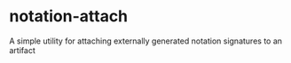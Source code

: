 # notation-attach
A simple utility for attaching externally generated notation signatures to an artifact
